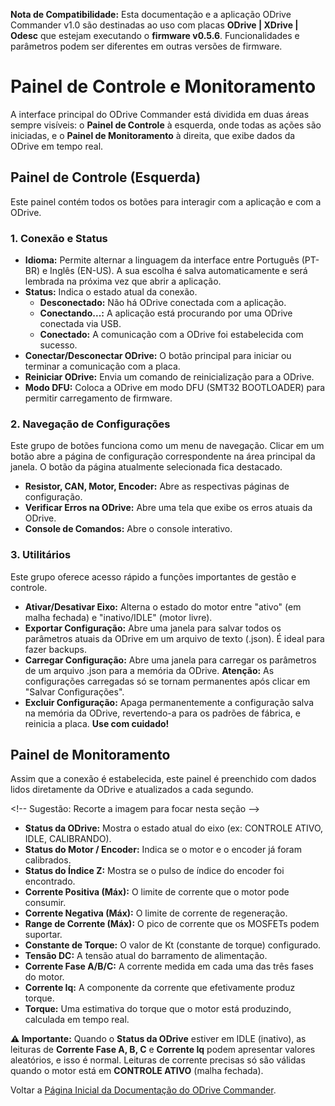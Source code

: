 **Nota de Compatibilidade:** Esta documentação e a aplicação ODrive Commander v1.0 são destinadas ao uso com placas **ODrive | XDrive | Odesc** que estejam executando o **firmware v0.5.6**. Funcionalidades e parâmetros podem ser diferentes em outras versões de firmware.

# **Painel de Controle e Monitoramento**

A interface principal do ODrive Commander está dividida em duas áreas sempre visíveis: o **Painel de Controle** à esquerda, onde todas as ações são iniciadas, e o **Painel de Monitoramento** à direita, que exibe dados da ODrive em tempo real.

## **Painel de Controle (Esquerda)**

Este painel contém todos os botões para interagir com a aplicação e com a ODrive.

### **1\. Conexão e Status**

* **Idioma:** Permite alternar a linguagem da interface entre Português (PT-BR) e Inglês (EN-US). A sua escolha é salva automaticamente e será lembrada na próxima vez que abrir a aplicação.  
* **Status:** Indica o estado atual da conexão.  
  * **Desconectado:** Não há ODrive conectada com a aplicação.  
  * **Conectando...:** A aplicação está procurando por uma ODrive conectada via USB.  
  * **Conectado:** A comunicação com a ODrive foi estabelecida com sucesso.  
* **Conectar/Desconectar ODrive:** O botão principal para iniciar ou terminar a comunicação com a placa.  
* **Reiniciar ODrive:** Envia um comando de reinicialização para a ODrive.  
* **Modo DFU:** Coloca a ODrive em modo DFU (SMT32 BOOTLOADER) para permitir carregamento de firmware.

### **2\. Navegação de Configurações**

Este grupo de botões funciona como um menu de navegação. Clicar em um botão abre a página de configuração correspondente na área principal da janela. O botão da página atualmente selecionada fica destacado.

* **Resistor, CAN, Motor, Encoder:** Abre as respectivas páginas de configuração.  
* **Verificar Erros na ODrive:** Abre uma tela que exibe os erros atuais da ODrive.  
* **Console de Comandos:** Abre o console interativo.

### **3\. Utilitários**

Este grupo oferece acesso rápido a funções importantes de gestão e controle.

* **Ativar/Desativar Eixo:** Alterna o estado do motor entre "ativo" (em malha fechada) e "inativo/IDLE" (motor livre).  
* **Exportar Configuração:** Abre uma janela para salvar todos os parâmetros atuais da ODrive em um arquivo de texto (.json). É ideal para fazer backups.  
* **Carregar Configuração:** Abre uma janela para carregar os parâmetros de um arquivo .json para a memória da ODrive. **Atenção:** As configurações carregadas só se tornam permanentes após clicar em "Salvar Configurações".  
* **Excluir Configuração:** Apaga permanentemente a configuração salva na memória da ODrive, revertendo-a para os padrões de fábrica, e reinicia a placa. **Use com cuidado\!**

## **Painel de Monitoramento**

Assim que a conexão é estabelecida, este painel é preenchido com dados lidos diretamente da ODrive e atualizados a cada segundo.

\<\!-- Sugestão: Recorte a imagem para focar nesta seção \--\>

* **Status da ODrive:** Mostra o estado atual do eixo (ex: CONTROLE ATIVO, IDLE, CALIBRANDO).  
* **Status do Motor / Encoder:** Indica se o motor e o encoder já foram calibrados.  
* **Status do Índice Z:** Mostra se o pulso de índice do encoder foi encontrado.  
* **Corrente Positiva (Máx):** O limite de corrente que o motor pode consumir.  
* **Corrente Negativa (Máx):** O limite de corrente de regeneração.  
* **Range de Corrente (Máx):** O pico de corrente que os MOSFETs podem suportar.  
* **Constante de Torque:** O valor de Kt (constante de torque) configurado.  
* **Tensão DC:** A tensão atual do barramento de alimentação.  
* **Corrente Fase A/B/C:** A corrente medida em cada uma das três fases do motor.  
* **Corrente Iq:** A componente da corrente que efetivamente produz torque.  
* **Torque:** Uma estimativa do torque que o motor está produzindo, calculada em tempo real.

**⚠️ Importante:** Quando o **Status da ODrive** estiver em IDLE (inativo), as leituras de **Corrente Fase A, B, C** e **Corrente Iq** podem apresentar valores aleatórios, e isso é normal. Leituras de corrente precisas só são válidas quando o motor está em **CONTROLE ATIVO** (malha fechada).

Voltar a [Página Inicial da Documentação do ODrive Commander](https://github.com/achavevirou/odrive_commander/blob/main/doc_pt-br/01-Pagina-Inicial-da-Documentacao.md).